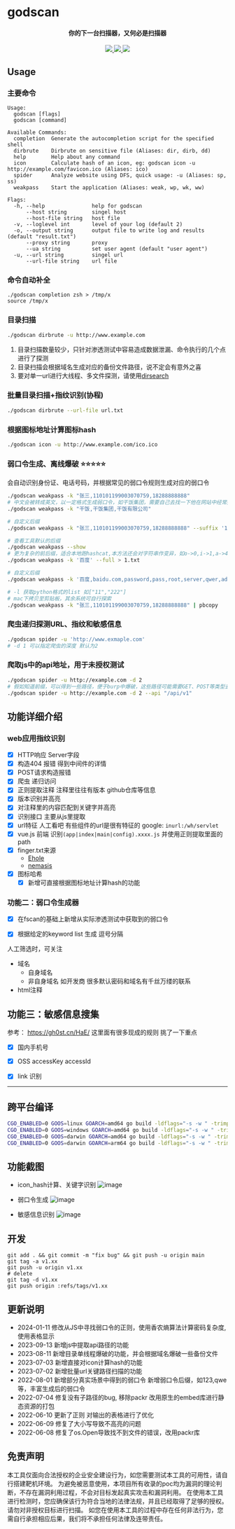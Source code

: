 # godscan
<h4 align="center">你的下一台扫描器，又何必是扫描器</h4>

<p align="center">
  <a href="https://goreportcard.com/report/github.com/godspeedcurry/godscan">
    <img src="https://goreportcard.com/badge/github.com/godspeedcurry/godscan">	
  </a>
  <a href="https://opensource.org/licenses/MIT">
    <img src="https://img.shields.io/badge/license-MIT-_red.svg">
  </a>
  <a href="https://github.com/godspeedcurry/godscan/releases">
  	<img src="https://img.shields.io/github/downloads/godspeedcurry/godscan/total">
  </a>
</p>

## Usage

### 主要命令

```
Usage:
  godscan [flags]
  godscan [command]

Available Commands:
  completion  Generate the autocompletion script for the specified shell
  dirbrute    Dirbrute on sensitive file (Aliases: dir, dirb, dd)
  help        Help about any command
  icon        Calculate hash of an icon, eg: godscan icon -u http://example.com/favicon.ico (Aliases: ico)
  spider      Analyze website using DFS, quick usage: -u (Aliases: sp, ss)
  weakpass    Start the application (Aliases: weak, wp, wk, ww)

Flags:
  -h, --help               help for godscan
      --host string        singel host
      --host-file string   host file
  -v, --loglevel int       level of your log (default 2)
  -o, --output string      output file to write log and results (default "result.txt")
      --proxy string       proxy
      --ua string          set user agent (default "user agent")
  -u, --url string         singel url
      --url-file string    url file
```



### 命令自动补全
```
./godscan completion zsh > /tmp/x
source /tmp/x
```
### 目录扫描
```bash
./godscan dirbrute -u http://www.example.com
```
1. 目录扫描数量较少，只针对渗透测试中容易造成数据泄漏、命令执行的几个点进行了探测
2. 目录扫描会根据域名生成对应的备份文件路径，说不定会有意外之喜
3. 要对单一url进行大线程、多文件探测，请使用[dirsearch](https://github.com/maurosoria/dirsearch)

### 批量目录扫描+指纹识别(协程)
```bash
./godscan dirbrute --url-file url.txt
```

### 根据图标地址计算图标hash
```bash
./godscan icon -u http://www.example.com/ico.ico
```

### 弱口令生成、离线爆破 ⭐️⭐️⭐️⭐️⭐️
会自动识别身份证、电话号码，并根据常见的弱口令规则生成对应的弱口令
```bash
./godscan weakpass -k "张三,110101199003070759,18288888888"
# 中文会被转成英文，以一定格式生成弱口令，如干饭集团，需要自己去找一下他在网站中经常提到的一些叫法
./godscan weakpass -k "干饭,干饭集团,干饭有限公司"

# 自定义后缀
./godscan weakpass -k "张三,110101199003070759,18288888888" --suffix '123,qwe,123456'

# 查看工具默认的后缀
./godscan weakpass --show
# 更为复杂的前后缀，适合本地跑hashcat,本方法还会对字符串作变异，如o->0,i->1,a->4等等
./godscan weakpass -k '百度' --full > 1.txt  

# 自定义后缀
./godscan weakpass -k '百度,baidu.com,password,pass,root,server,qwer,admin' --prefix '@,!,",123' --suffix '!,1234,123,321' --sep '_,!,.,/,&,+' > 1.txt

# -l 获取python格式的list 如["11","222"]
# mac下拷贝至剪贴板，其余系统可自行探索
./godscan weakpass -k "张三,110101199003070759,18288888888" | pbcopy
```

### 爬虫递归探测URL、指纹和敏感信息
```bash
./godscan spider -u 'http://www.exmaple.com' 
# -d 1 可以指定爬虫的深度 默认为2
```

### 爬取js中的api地址，用于未授权测试
```bash
./godscan spider -u http://example.com -d 2
# 假如知道前缀，可以得到一些路径，便于burp中爆破，这些路径可能需要GET、POST等类型去做测试 
./godscan spider -u http://example.com -d 2 --api "/api/v1"
```


## 功能详细介绍
### web应用指纹识别 
- [x] HTTP响应 Server字段
- [x] 构造404 报错 得到中间件的详情
- [x] POST请求构造报错 
- [x] 爬虫 递归访问
- [x] 正则提取注释 注释里往往有版本 github仓库等信息
- [x] 版本识别并高亮
- [x] 对注释里的内容匹配到关键字并高亮
- [x] 识别接口 主要从js里提取
- [x] url特征 人工看吧 有些组件的url是很有特征的 google: `inurl:/wh/servlet`
- [x] vue.js 前端 识别`(app|index|main|config).xxxx.js` 并使用正则提取里面的path
- [x] finger.txt来源
  * [Ehole](https://raw.githubusercontent.com/EdgeSecurityTeam/EHole/main/finger.json)
  * [nemasis](https://www.nemasisva.com/resource-library/Nemasis-Supported-Applications-Hardware-and-Platforms.pdf)
- [x] 图标哈希
  - [x] 新增可直接根据图标地址计算hash的功能

### 功能二：弱口令生成器
- [x] 在fscan的基础上新增从实际渗透测试中获取到的弱口令
- [x] 根据给定的keyword list 生成 逗号分隔


人工筛选时，可关注
* 域名 
  * 自身域名
  * 非自身域名 如开发商 很多默认密码和域名有千丝万缕的联系
* html注释


## 功能三：敏感信息搜集
参考： https://gh0st.cn/HaE/
这里面有很多现成的规则 挑了一下重点
- [x] 国内手机号
- [x] OSS accessKey accessId
- [x] link 识别  


---


## 跨平台编译
```bash
CGO_ENABLED=0 GOOS=linux GOARCH=amd64 go build -ldflags="-s -w " -trimpath -o godscan_linux_amd64 
CGO_ENABLED=0 GOOS=windows GOARCH=amd64 go build -ldflags="-s -w " -trimpath -o godscan_win_amd64
CGO_ENABLED=0 GOOS=darwin GOARCH=amd64 go build -ldflags="-s -w " -trimpath -o godscan_darwin_amd64
CGO_ENABLED=0 GOOS=darwin GOARCH=arm64 go build -ldflags="-s -w " -trimpath -o godscan_darwin_arm64
```


## 功能截图
* icon_hash计算、关键字识别
![image](https://github.com/godspeedcurry/godscan/blob/main/images/img1.jpg)

* 弱口令生成
![image](https://github.com/godspeedcurry/godscan/blob/main/images/img2.png)

* 敏感信息识别
![image](https://github.com/godspeedcurry/godscan/blob/main/images/img3.png)

## 开发
```
git add . && git commit -m "fix bug" && git push -u origin main
git tag -a v1.xx
git push -u origin v1.xx
# delete
git tag -d v1.xx
git push origin :refs/tags/v1.xx
```



## 更新说明

* 2024-01-11 修改从JS中寻找弱口令的正则，使用香农熵算法计算密码复杂度,使用表格显示
* 2023-09-13 新增js中提取api路径的功能
* 2023-08-11 新增目录单线程爆破的功能，并会根据域名爆破一些备份文件
* 2023-07-03 新增直接对icon计算hash的功能
* 2023-07-02 新增批量url关键路径扫描的功能
* 2022-08-01 新增部分真实场景中得到的弱口令 新增弱口令后缀，如123,qwe等，丰富生成后的弱口令
* 2022-07-04 修复没有子路径的bug, 移除packr 改用原生的embed库进行静态资源的打包
* 2022-06-10 更新了正则 对输出的表格进行了优化
* 2022-06-09 修复了大小写导致不高亮的问题
* 2022-06-08 修复了os.Open导致找不到文件的错误，改用packr库





## 免责声明

本工具仅面向合法授权的企业安全建设行为，如您需要测试本工具的可用性，请自行搭建靶机环境。 为避免被恶意使用，本项目所有收录的poc均为漏洞的理论判断，不存在漏洞利用过程，不会对目标发起真实攻击和漏洞利用。 在使用本工具进行检测时，您应确保该行为符合当地的法律法规，并且已经取得了足够的授权。请勿对非授权目标进行扫描。 如您在使用本工具的过程中存在任何非法行为，您需自行承担相应后果，我们将不承担任何法律及连带责任。
